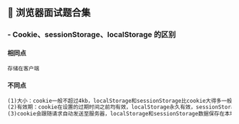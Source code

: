 ## 📒 浏览器面试题合集

### - Cookie、sessionStorage、localStorage 的区别

#### 相同点

```markdown
存储在客户端
```

#### 不同点

```markdown
(1)大小：cookie一般不超过4kb，localStorage和sessionStorage比cookie大得多一般在5mb左右
(2)有效期：cookie在设置的过期时间之前均有效，localStorage永久有效，sessionStorage临时有效在当前浏览器关闭后自动删除
(3)cookie会跟随请求自动发送至服务器，localStorage和sessionStorage数据保存在本地
```

